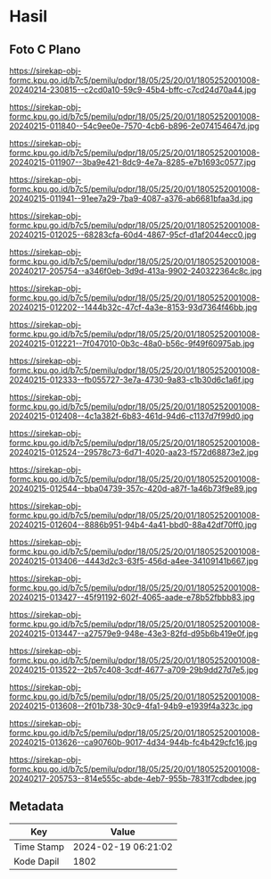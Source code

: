 # Hasil

## Foto C Plano

https://sirekap-obj-formc.kpu.go.id/b7c5/pemilu/pdpr/18/05/25/20/01/1805252001008-20240214-230815--c2cd0a10-59c9-45b4-bffc-c7cd24d70a44.jpg

https://sirekap-obj-formc.kpu.go.id/b7c5/pemilu/pdpr/18/05/25/20/01/1805252001008-20240215-011840--54c9ee0e-7570-4cb6-b896-2e074154647d.jpg

https://sirekap-obj-formc.kpu.go.id/b7c5/pemilu/pdpr/18/05/25/20/01/1805252001008-20240215-011907--3ba9e421-8dc9-4e7a-8285-e7b1693c0577.jpg

https://sirekap-obj-formc.kpu.go.id/b7c5/pemilu/pdpr/18/05/25/20/01/1805252001008-20240215-011941--91ee7a29-7ba9-4087-a376-ab6681bfaa3d.jpg

https://sirekap-obj-formc.kpu.go.id/b7c5/pemilu/pdpr/18/05/25/20/01/1805252001008-20240215-012025--68283cfa-60d4-4867-95cf-d1af2044ecc0.jpg

https://sirekap-obj-formc.kpu.go.id/b7c5/pemilu/pdpr/18/05/25/20/01/1805252001008-20240217-205754--a346f0eb-3d9d-413a-9902-240322364c8c.jpg

https://sirekap-obj-formc.kpu.go.id/b7c5/pemilu/pdpr/18/05/25/20/01/1805252001008-20240215-012202--1444b32c-47cf-4a3e-8153-93d7364f46bb.jpg

https://sirekap-obj-formc.kpu.go.id/b7c5/pemilu/pdpr/18/05/25/20/01/1805252001008-20240215-012221--7f047010-0b3c-48a0-b56c-9f49f60975ab.jpg

https://sirekap-obj-formc.kpu.go.id/b7c5/pemilu/pdpr/18/05/25/20/01/1805252001008-20240215-012333--fb055727-3e7a-4730-9a83-c1b30d6c1a6f.jpg

https://sirekap-obj-formc.kpu.go.id/b7c5/pemilu/pdpr/18/05/25/20/01/1805252001008-20240215-012408--4c1a382f-6b83-461d-94d6-c1137d7f99d0.jpg

https://sirekap-obj-formc.kpu.go.id/b7c5/pemilu/pdpr/18/05/25/20/01/1805252001008-20240215-012524--29578c73-6d71-4020-aa23-f572d68873e2.jpg

https://sirekap-obj-formc.kpu.go.id/b7c5/pemilu/pdpr/18/05/25/20/01/1805252001008-20240215-012544--bba04739-357c-420d-a87f-1a46b73f9e89.jpg

https://sirekap-obj-formc.kpu.go.id/b7c5/pemilu/pdpr/18/05/25/20/01/1805252001008-20240215-012604--8886b951-94b4-4a41-bbd0-88a42df70ff0.jpg

https://sirekap-obj-formc.kpu.go.id/b7c5/pemilu/pdpr/18/05/25/20/01/1805252001008-20240215-013406--4443d2c3-63f5-456d-a4ee-34109141b667.jpg

https://sirekap-obj-formc.kpu.go.id/b7c5/pemilu/pdpr/18/05/25/20/01/1805252001008-20240215-013427--45f91192-602f-4065-aade-e78b52fbbb83.jpg

https://sirekap-obj-formc.kpu.go.id/b7c5/pemilu/pdpr/18/05/25/20/01/1805252001008-20240215-013447--a27579e9-948e-43e3-82fd-d95b6b419e0f.jpg

https://sirekap-obj-formc.kpu.go.id/b7c5/pemilu/pdpr/18/05/25/20/01/1805252001008-20240215-013522--2b57c408-3cdf-4677-a709-29b9dd27d7e5.jpg

https://sirekap-obj-formc.kpu.go.id/b7c5/pemilu/pdpr/18/05/25/20/01/1805252001008-20240215-013608--2f01b738-30c9-4fa1-94b9-e1939f4a323c.jpg

https://sirekap-obj-formc.kpu.go.id/b7c5/pemilu/pdpr/18/05/25/20/01/1805252001008-20240215-013626--ca90760b-9017-4d34-944b-fc4b429cfc16.jpg

https://sirekap-obj-formc.kpu.go.id/b7c5/pemilu/pdpr/18/05/25/20/01/1805252001008-20240217-205753--814e555c-abde-4eb7-955b-7831f7cdbdee.jpg


## Metadata

| Key        | Value               |
| ---------- | ------------------- |
| Time Stamp | 2024-02-19 06:21:02 |
| Kode Dapil | 1802                |



